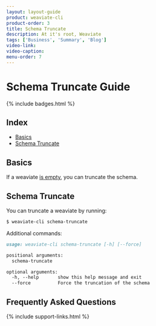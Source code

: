 ```yaml
---
layout: layout-guide
product: weaviate-cli
product-order: 3
title: Schema Truncate
description: At it's root, Weaviate 
tags: ['Business', 'Summary', 'Blog']
video-link:
video-caption:
menu-order: 7
---
```


# Schema Truncate Guide

{% include badges.html %}

## Index

- [Basics](#basics)
- [Schema Truncate](#initiation)

## Basics

If a weaviate [is empty](./empty.html), you can truncate the schema.

## Schema Truncate

You can truncate a weaviate by running:

```bash
$ weaviate-cli schema-truncate
```

Additional commands:

```markdown
usage: weaviate-cli schema-truncate [-h] [--force]

positional arguments:
  schema-truncate

optional arguments:
  -h, --help       show this help message and exit
  --force          Force the truncation of the schema
```

## Frequently Asked Questions

{% include support-links.html %}